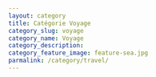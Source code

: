 ```yaml
---
layout: category
title: Catégorie Voyage
category_slug: voyage
category_name: Voyage
category_description: 
category_feature_image: feature-sea.jpg
parmalink: /category/travel/
---
```

